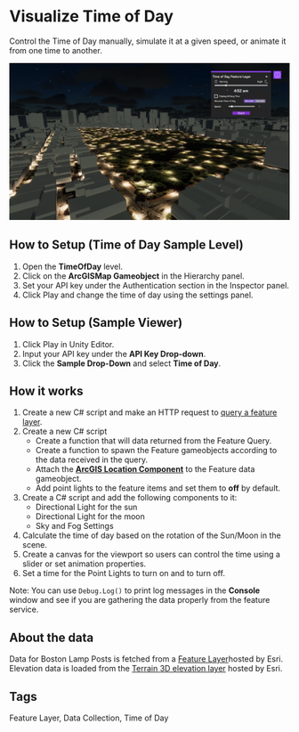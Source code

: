 # Visualize Time of Day

Control the Time of Day manually, simulate it at a given speed, or animate it from one time to another.

![Image of Time of Day Sample](TimeOfDay.png)

## How to Setup (Time of Day Sample Level)

1. Open the **TimeOfDay** level.
2. Click on the **ArcGISMap Gameobject** in the Hierarchy panel.
3. Set your API key under the Authentication section in the Inspector panel.
4. Click Play and change the time of day using the settings panel.

## How to Setup (Sample Viewer)

1. Click Play in Unity Editor.
2. Input your API key under the **API Key Drop-down**.
3. Click the **Sample Drop-Down** and select **Time of Day**.

## How it works

1. Create a new C# script and make an HTTP request to [query a feature layer](https://developers.arcgis.com/rest/services-reference/enterprise/query-feature-service-.htm). 
2. Create a new C# script
   - Create a function that will data returned from the Feature Query.
   - Create a function to spawn the Feature gameobjects according to the data received in the query.
   - Attach the [**ArcGIS Location Component**](https://developers.arcgis.com/unreal-engine/maps/location-component/) to the Feature data gameobject.
   - Add point lights to the feature items and set them to **off** by default.
3. Create a C# script and add the following components to it:
   - Directional Light for the sun
   - Directional Light for the moon
   - Sky and Fog Settings
4. Calculate the time of day based on the rotation of the Sun/Moon in the scene.
5. Create a canvas for the viewport so users can control the time using a slider or set animation properties.
6. Set a time for the Point Lights to turn on and to turn off.

Note: You can use `Debug.Log()` to print log messages in the **Console** window and see if you are gathering the data properly from the feature service.

## About the data

Data for Boston Lamp Posts is fetched from a [Feature Layer](https://services.arcgis.com/V6ZHFr6zdgNZuVG0/ArcGIS/rest/services/Boston_Street_Light_Locations/FeatureServer/0/query?f=geojson&where=1=1&outfields=*)hosted by Esri.
Elevation data is loaded from the [Terrain 3D elevation layer](https://www.arcgis.com/home/item.html?id=7029fb60158543ad845c7e1527af11e4) hosted by Esri.

## Tags

Feature Layer, Data Collection, Time of Day